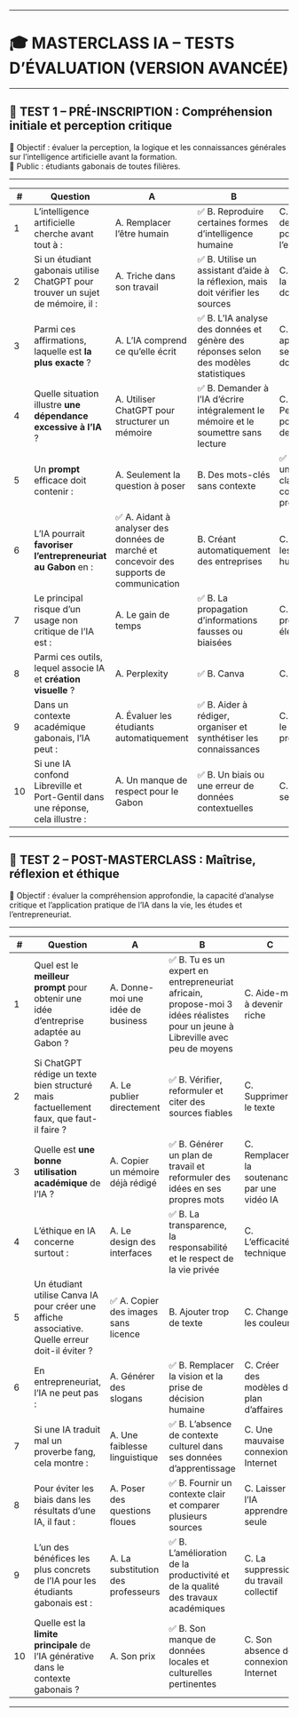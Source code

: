 

---

# **🎓 MASTERCLASS IA – TESTS D’ÉVALUATION (VERSION AVANCÉE)**

---

## **🧪 TEST 1 – PRÉ-INSCRIPTION : Compréhension initiale et perception critique**

🎯 Objectif : évaluer la perception, la logique et les connaissances générales sur l’intelligence artificielle avant la formation.  
 👥 Public : étudiants gabonais de toutes filières.

---

| \# | Question | A | B | C | D | Rép. |
| ----- | ----- | ----- | ----- | ----- | ----- | ----- |
| 1 | L’intelligence artificielle cherche avant tout à : | A. Remplacer l’être humain | ✅ B. Reproduire certaines formes d’intelligence humaine | C. Simuler des émotions pour créer l’empathie | D. Créer une conscience numérique | B |
| 2 | Si un étudiant gabonais utilise ChatGPT pour trouver un sujet de mémoire, il : | A. Triche dans son travail | ✅ B. Utilise un assistant d’aide à la réflexion, mais doit vérifier les sources | C. Remplace la recherche documentaire | D. Perd sa créativité | B |
| 3 | Parmi ces affirmations, laquelle est **la plus exacte** ? | A. L’IA comprend ce qu’elle écrit | ✅ B. L’IA analyse des données et génère des réponses selon des modèles statistiques | C. L’IA apprend seule sans données | D. L’IA décide comme un humain rationnel | B |
| 4 | Quelle situation illustre **une dépendance excessive à l’IA** ? | A. Utiliser ChatGPT pour structurer un mémoire | ✅ B. Demander à l’IA d’écrire intégralement le mémoire et le soumettre sans lecture | C. Employer Perplexity pour vérifier des sources | D. Créer un plan de cours avec Copilot | B |
| 5 | Un **prompt** efficace doit contenir : | A. Seulement la question à poser | B. Des mots-clés sans contexte | ✅ C. Un rôle, un objectif clair, et des contraintes précises | D. Le titre du document uniquement | C |
| 6 | L’IA pourrait **favoriser l’entrepreneuriat au Gabon** en : | ✅ A. Aidant à analyser des données de marché et concevoir des supports de communication | B. Créant automatiquement des entreprises | C. Éliminant les employés humains | D. Produisant des financements automatiques | A |
| 7 | Le principal risque d’un usage non critique de l’IA est : | A. Le gain de temps | ✅ B. La propagation d’informations fausses ou biaisées | C. La productivité élevée | D. La disparition du travail d’équipe | B |
| 8 | Parmi ces outils, lequel associe IA et **création visuelle** ? | A. Perplexity | ✅ B. Canva | C. Gemini | D. Copilot | B |
| 9 | Dans un contexte académique gabonais, l’IA peut : | A. Évaluer les étudiants automatiquement | ✅ B. Aider à rédiger, organiser et synthétiser les connaissances | C. Supprimer le rôle des professeurs | D. Noter les devoirs à la place du jury | B |
| 10 | Si une IA confond Libreville et Port-Gentil dans une réponse, cela illustre : | A. Un manque de respect pour le Gabon | ✅ B. Un biais ou une erreur de données contextuelles | C. Un bug du serveur | D. Un problème de traduction | B |

---

## **🧪 TEST 2 – POST-MASTERCLASS : Maîtrise, réflexion et éthique**

🎯 Objectif : évaluer la compréhension approfondie, la capacité d’analyse critique et l’application pratique de l’IA dans la vie, les études et l’entrepreneuriat.

---

| \# | Question | A | B | C | D | Rép. |
| ----- | ----- | ----- | ----- | ----- | ----- | ----- |
| 1 | Quel est le **meilleur prompt** pour obtenir une idée d’entreprise adaptée au Gabon ? | A. Donne-moi une idée de business | ✅ B. Tu es un expert en entrepreneuriat africain, propose-moi 3 idées réalistes pour un jeune à Libreville avec peu de moyens | C. Aide-moi à devenir riche | D. Trouve-moi une idée originale | B |
| 2 | Si ChatGPT rédige un texte bien structuré mais factuellement faux, que faut-il faire ? | A. Le publier directement | ✅ B. Vérifier, reformuler et citer des sources fiables | C. Supprimer le texte | D. Lui demander d’être plus confiant | B |
| 3 | Quelle est **une bonne utilisation académique** de l’IA ? | A. Copier un mémoire déjà rédigé | ✅ B. Générer un plan de travail et reformuler des idées en ses propres mots | C. Remplacer la soutenance par une vidéo IA | D. Laisser l’IA corriger les notes | B |
| 4 | L’éthique en IA concerne surtout : | A. Le design des interfaces | ✅ B. La transparence, la responsabilité et le respect de la vie privée | C. L’efficacité technique | D. Le marketing numérique | B |
| 5 | Un étudiant utilise Canva IA pour créer une affiche associative. Quelle erreur doit-il éviter ? | ✅ A. Copier des images sans licence | B. Ajouter trop de texte | C. Changer les couleurs | D. Ajouter un logo | A |
| 6 | En entrepreneuriat, l’IA ne peut pas : | A. Générer des slogans | ✅ B. Remplacer la vision et la prise de décision humaine | C. Créer des modèles de plan d’affaires | D. Aider à simuler des coûts | B |
| 7 | Si une IA traduit mal un proverbe fang, cela montre : | A. Une faiblesse linguistique | ✅ B. L’absence de contexte culturel dans ses données d’apprentissage | C. Une mauvaise connexion Internet | D. Une erreur d’utilisateur | B |
| 8 | Pour éviter les biais dans les résultats d’une IA, il faut : | A. Poser des questions floues | ✅ B. Fournir un contexte clair et comparer plusieurs sources | C. Laisser l’IA apprendre seule | D. Redémarrer l’ordinateur | B |
| 9 | L’un des bénéfices les plus concrets de l’IA pour les étudiants gabonais est : | A. La substitution des professeurs | ✅ B. L’amélioration de la productivité et de la qualité des travaux académiques | C. La suppression du travail collectif | D. L’accès automatique aux diplômes | B |
| 10 | Quelle est la **limite principale** de l’IA générative dans le contexte gabonais ? | A. Son prix | ✅ B. Son manque de données locales et culturelles pertinentes | C. Son absence de connexion Internet | D. Sa lenteur d’exécution | B |

---

## 


